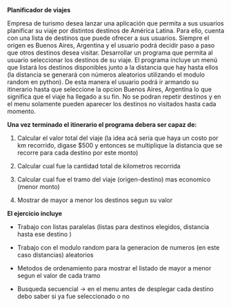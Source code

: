 **Planificador de viajes**

Empresa de turismo desea lanzar una aplicación que permita a sus usuarios planificar su viaje por distintos destinos de América Latina.
Para ello, cuenta con una lista de destinos que puede ofrecer a sus usuarios. Siempre el origen es Buenos Aires, Argentina y el usuario podrá decidir paso a paso que otros destinos desea visitar.
Desarrollar un programa que permita al usuario seleccionar los destinos de su viaje.
El programa incluye un menú que listará los destinos disponibles junto a la distancia que hay hasta ellos (la distancia se generará con números aleatorios utilizando el modulo random en python). De esta manera el usuario podrá ir armando su itinerario hasta que seleccione la opcion Buenos Aires, Argentina lo que significa que el viaje ha llegado a su fin.
No se podran repetir destinos y en el menu solamente pueden aparecer los destinos no visitados hasta cada momento.

**Una vez terminado el itinerario el programa debera ser capaz de:**

1. Calcular el valor total del viaje (la idea acá seria que haya un costo por km recorrido, digase $500 y entonces se multiplique la distancia que se recorre para cada destino por este monto)

2. Calcular cual fue la cantidad total de kilometros recorrida

3. Calcular cual fue el tramo del viaje (origen-destino) mas economico (menor monto)

4. Mostrar de mayor a menor los destinos segun su valor

**El ejercicio incluye**

- Trabajo con listas paralelas (listas para destinos elegidos, distancia hasta ese destino )

- Trabajo con el modulo random para la generacion de numeros (en este caso distancias) aleatorios

- Metodos de ordenamiento para mostrar el listado de mayor a menor segun el valor de cada tramo

- Busqueda secuencial → en el menu antes de desplegar cada destino debo saber si ya fue seleccionado o no


